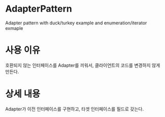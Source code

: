 # AdapterPattern
Adapter pattern with duck/turkey example and enumeration/iterator exmaple

# 사용 이유
호환되지 않는 인터페이스를 Adapter를 끼워서, 클라이언트의 코드를 변경하지 않게 만든다.

# 상세 내용
Adapter가 이전 인터페이스를 구현하고, 타겟 인터페이스를 필드로 갖는다. 
